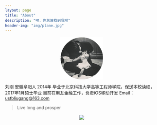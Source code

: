 ```yaml
---
layout: page
title: "About"
description: "嘿，你总算找到我啦"
header-img: "img/plane.jpg"
---
```


<center>
    <p><img src="img/Zero.png" align="center"></p>
</center>

刘刚 安徽阜阳人
2014年 毕业于北京科技大学高等工程师学院，保送本校读硕，2017年1月硕士毕业
目前在用友金融工作，负责iOS移动开发
Email：ustbliugang@163.com


> Live long and prosper

<center>
    <p><img src="http://dreamofbook.qiniudn.com/hacker.png" align="center"></p>
</center>
